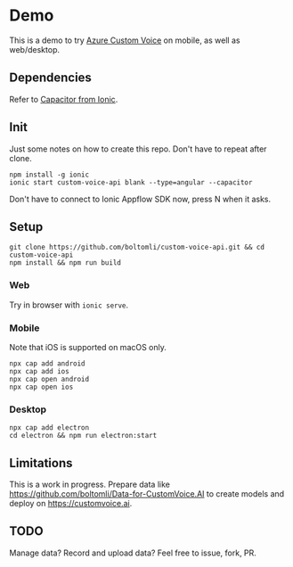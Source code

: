 # Demo

This is a demo to try [Azure Custom Voice](https://customvoice.ai) on mobile, as well as web/desktop.

## Dependencies

Refer to [Capacitor from Ionic](https://capacitor.ionicframework.com/docs/).

## Init

Just some notes on how to create this repo. Don't have to repeat after clone.

```
npm install -g ionic
ionic start custom-voice-api blank --type=angular --capacitor
```

Don't have to connect to Ionic Appflow SDK now, press N when it asks.

## Setup

```
git clone https://github.com/boltomli/custom-voice-api.git && cd custom-voice-api
npm install && npm run build
```

### Web

Try in browser with `ionic serve`.

### Mobile

Note that iOS is supported on macOS only.

```
npx cap add android
npx cap add ios
npx cap open android
npx cap open ios
```

### Desktop

```
npx cap add electron
cd electron && npm run electron:start
```

## Limitations

This is a work in progress. Prepare data like <https://github.com/boltomli/Data-for-CustomVoice.AI> to create models and deploy on <https://customvoice.ai>.

## TODO

Manage data? Record and upload data? Feel free to issue, fork, PR.
